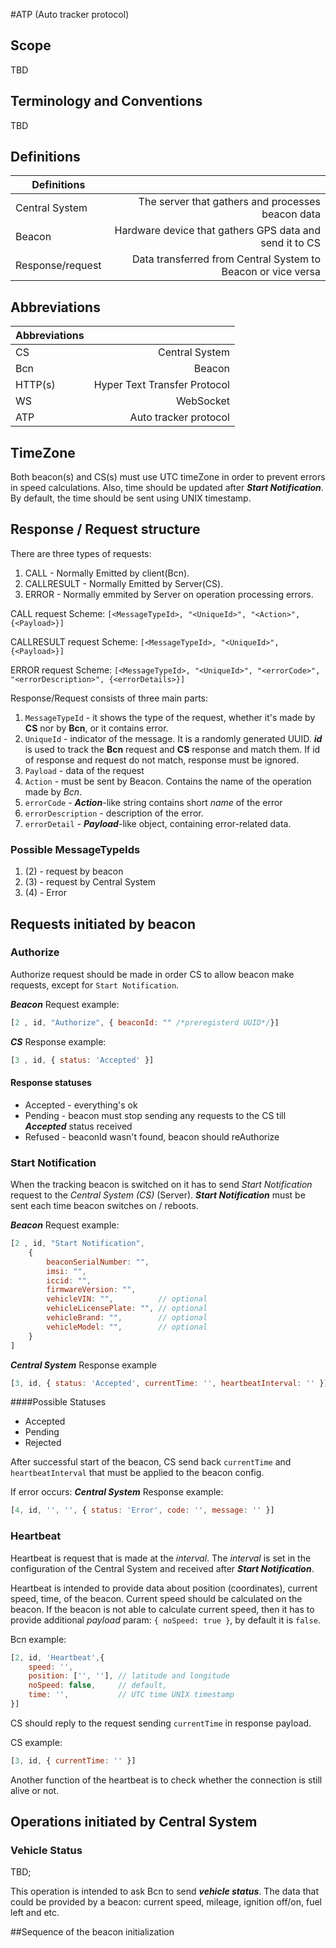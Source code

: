 #ATP (Auto tracker protocol)

## Scope

TBD

## Terminology and Conventions

TBD

## Definitions

| Definitions        |                                                              | 
| ------------------ |-------------------------------------------------------------:|
| Central System     | The server that gathers and processes beacon data            |
| Beacon             | Hardware device that gathers GPS data and send it to CS      |
| Response/request   | Data transferred from Central System to Beacon or vice versa  |

## Abbreviations

| Abbreviations      |                      | 
| ------------------ |---------------------:|
| CS     | Central System                   |
| Bcn    | Beacon                           |
| HTTP(s)| Hyper Text Transfer Protocol     |
| WS     | WebSocket                        |
| ATP    | Auto tracker protocol            |


## TimeZone
Both beacon(s) and CS(s) must use UTC timeZone in order to prevent errors in speed calculations.
Also, time should be updated after ***Start Notification***.
By default, the time should be sent using UNIX timestamp.

## Response / Request structure

There are three types of requests:
1. CALL - Normally Emitted by client(Bcn).
2. CALLRESULT - Normally Emitted by Server(CS).
3. ERROR - Normally emmited by Server on operation processing errors.

CALL request Scheme: `[<MessageTypeId>, "<UniqueId>", "<Action>", {<Payload>}]`

CALLRESULT request Scheme: `[<MessageTypeId>, "<UniqueId>", {<Payload>}]`

ERROR request Scheme: `[<MessageTypeId>, "<UniqueId>", "<errorCode>", "<errorDescription>", {<errorDetails>}]
`

Response/Request consists of three main parts: 
1. `MessageTypeId` - it shows the type of the request, whether it's made by **CS** nor by **Bcn**, or it contains error.
2. `UniqueId` - indicator of the message. It is a randomly generated UUID. 
***id*** is used to track the **Bcn** request and **CS** response and match them.
   If id of response and request do not match, response must be ignored.
3. `Payload` - data of the request
4. `Action` - must be sent by Beacon. Contains the name of the operation made by *Bcn*.
5. `errorCode` - ***Action***-like string contains short *name* of the error
6. `errorDescription` - description of the error.
7. `errorDetail` - ***Payload***-like object, containing error-related data.

### Possible MessageTypeIds
1. (2) - request by beacon
2. (3) - request by Central System
3. (4) - Error

## Requests initiated by beacon

### Authorize

Authorize request should be made in order CS to allow beacon make requests,
except for `Start Notification`.

***Beacon*** Request example:
```javascript
[2 , id, "Authorize", { beaconId: "" /*preregisterd UUID*/}]
```

***CS*** Response example:
```javascript
[3 , id, { status: 'Accepted' }]
```
#### Response statuses
- Accepted - everything's ok
- Pending - beacon must stop sending any requests to the CS till ***Accepted*** status received
- Refused - beaconId wasn't found, beacon should reAuthorize


### Start Notification

When the tracking beacon is switched on it has to send *Start Notification* request to the *Central System (CS)* (Server).
***Start Notification*** must be sent each time beacon switches on / reboots.

***Beacon*** Request example:
```javascript
[2 , id, "Start Notification", 
    {
        beaconSerialNumber: "",
        imsi: "",
        iccid: "",
        firmwareVersion: "",
        vehicleVIN: "",          // optional
        vehicleLicensePlate: "", // optional
        vehicleBrand: "",        // optional 
        vehicleModel: "",        // optional
    }
]
```

***Central System*** Response example
```javascript
[3, id, { status: 'Accepted', currentTime: '', heartbeatInterval: '' }]
```

####Possible Statuses
- Accepted
- Pending
- Rejected

After successful start of the beacon, CS send back `currentTime` and `heartbeatInterval` that must be applied to the beacon config.

If error occurs:
***Central System*** Response example:
```javascript
[4, id, '', '', { status: 'Error', code: '', message: '' }]
```

### Heartbeat

Heartbeat is request that is made at the *interval*. The *interval* is set in the configuration of the Central System 
and received after ***Start Notification***. 

Heartbeat is intended to provide data about position (coordinates), current speed, time, of the beacon.
Current speed should be calculated on the beacon. If the beacon is not able to calculate current speed, then it has to
provide additional *payload* param: `{ noSpeed: true }`, by default it is `false`.

Bcn example: 
```javascript
[2, id, 'Heartbeat',{
    speed: '',
    position: ['', ''], // latitude and longitude
    noSpeed: false,     // default,
    time: '',           // UTC time UNIX timestamp
}]
```

CS should reply to the request sending `currentTime` in response payload.

CS example:
```javascript
[3, id, { currentTime: '' }]
```

Another function of the heartbeat is to check whether the connection is still alive or not.

## Operations initiated by Central System 

### Vehicle Status

TBD;

This operation is intended to ask Bcn to send ***vehicle status***.
The data that could be provided by a beacon: current speed, mileage, ignition off/on,
fuel left and etc.

##Sequence of the beacon initialization

